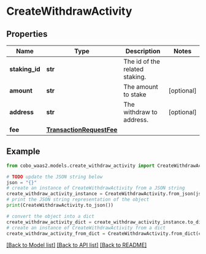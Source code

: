 # CreateWithdrawActivity


## Properties

Name | Type | Description | Notes
------------ | ------------- | ------------- | -------------
**staking_id** | **str** | The id of the related staking. | 
**amount** | **str** | The amount to stake | [optional] 
**address** | **str** | The withdraw to address. | [optional] 
**fee** | [**TransactionRequestFee**](TransactionRequestFee.md) |  | 

## Example

```python
from cobo_waas2.models.create_withdraw_activity import CreateWithdrawActivity

# TODO update the JSON string below
json = "{}"
# create an instance of CreateWithdrawActivity from a JSON string
create_withdraw_activity_instance = CreateWithdrawActivity.from_json(json)
# print the JSON string representation of the object
print(CreateWithdrawActivity.to_json())

# convert the object into a dict
create_withdraw_activity_dict = create_withdraw_activity_instance.to_dict()
# create an instance of CreateWithdrawActivity from a dict
create_withdraw_activity_from_dict = CreateWithdrawActivity.from_dict(create_withdraw_activity_dict)
```
[[Back to Model list]](../README.md#documentation-for-models) [[Back to API list]](../README.md#documentation-for-api-endpoints) [[Back to README]](../README.md)


